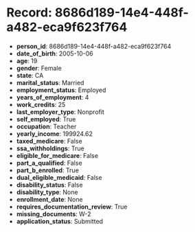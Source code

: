 # Record: 8686d189-14e4-448f-a482-eca9f623f764

- **person_id**: 8686d189-14e4-448f-a482-eca9f623f764
- **date_of_birth**: 2005-10-06
- **age**: 19
- **gender**: Female
- **state**: CA
- **marital_status**: Married
- **employment_status**: Employed
- **years_of_employment**: 4
- **work_credits**: 25
- **last_employer_type**: Nonprofit
- **self_employed**: True
- **occupation**: Teacher
- **yearly_income**: 199924.62
- **taxed_medicare**: False
- **ssa_withholdings**: True
- **eligible_for_medicare**: False
- **part_a_qualified**: False
- **part_b_enrolled**: True
- **dual_eligible_medicaid**: False
- **disability_status**: False
- **disability_type**: None
- **enrollment_date**: None
- **requires_documentation_review**: True
- **missing_documents**: W-2
- **application_status**: Submitted
